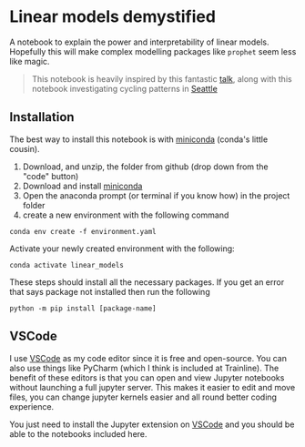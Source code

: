 # Linear models demystified

A notebook to explain the power and interpretability of linear models. Hopefully this will make complex modelling packages like `prophet` seem less like magic.

> This notebook is heavily inspired by this fantastic [talk](https://youtu.be/68ABAU_V8qI?si=gHJaD7s88sX3YpWE), along with this notebook investigating cycling patterns in [Seattle](https://jakevdp.github.io/blog/2014/06/10/is-seattle-really-seeing-an-uptick-in-cycling/)

## Installation

The best way to install this notebook is with [miniconda](https://docs.conda.io/projects/miniconda/en/latest/miniconda-install.html) (conda's little cousin).

1. Download, and unzip, the folder from github (drop down from the "code" button) 
2. Download and install [miniconda](https://docs.conda.io/projects/miniconda/en/latest/miniconda-install.html)
3. Open the anaconda prompt (or terminal if you know how) in the project folder
4. create a new environment with the following command

```shell
conda env create -f environment.yaml 
```

Activate your newly created environment with the following:
```shell
conda activate linear_models
```

These steps should install all the necessary packages. If you get an error that says package not installed then run the following 
```
python -m pip install [package-name]
```

## VSCode

I use [VSCode](https://code.visualstudio.com/) as my code editor since it is free and open-source. You can also use things like PyCharm (which I think is included at Trainline). The benefit of these editors is that you can open and view Jupyter notebooks without launching a full jupyter server. This makes it easier to edit and move files, you can change jupyter kernels easier and all round better coding experience.

You just need to install the Jupyter extension on [VSCode](https://code.visualstudio.com/) and you should be able to the notebooks included here.

